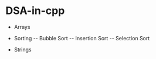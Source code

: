 # DSA-in-cpp

- Arrays

- Sorting
   -- Bubble Sort
   -- Insertion Sort
   -- Selection Sort

- Strings